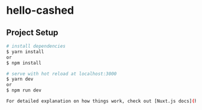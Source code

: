 # hello-cashed

## Project Setup

```bash
# install dependencies
$ yarn install
or
$ npm install

# serve with hot reload at localhost:3000
$ yarn dev
or
$ npm run dev

For detailed explanation on how things work, check out [Nuxt.js docs](https://nuxtjs.org).
